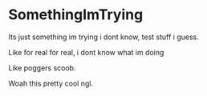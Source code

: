 # SomethingImTrying
Its just something im trying i dont know, test stuff i guess.

Like for real for real, i dont know what im doing

Like poggers scoob.

Woah this pretty cool ngl.
